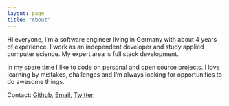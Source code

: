 ```yaml
---
layout: page
title: "About"
---
```


Hi everyone, I’m a software engineer living in Germany with about 4 years of experience.
I work as an independent developer and study applied computer science.
My expert area is full stack development.

In my spare time I like to code on personal and open source projects.
I love learning by mistakes, challenges and I’m always looking for opportunities to do awesome things.

Contact: [Github](https://github.com/doodzik), [Email](http://www.google.com/recaptcha/mailhide/d?k=01TqRycvkEWNuSKC26ahbcvg==&c=RePX7LFzA1hwUslitZTEscZR0hsvOmlP8SiIBEZcpdU=), [Twitter](https://twitter.com/doodzik)
